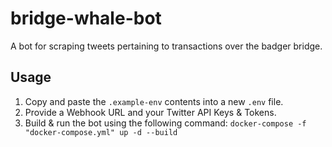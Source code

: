 # bridge-whale-bot
A bot for scraping tweets pertaining to transactions over the badger bridge.

## Usage

1. Copy and paste the `.example-env` contents into a new `.env` file.
2. Provide a Webhook URL and your Twitter API Keys & Tokens.
3. Build & run the bot using the following command: `docker-compose -f "docker-compose.yml" up -d --build`
